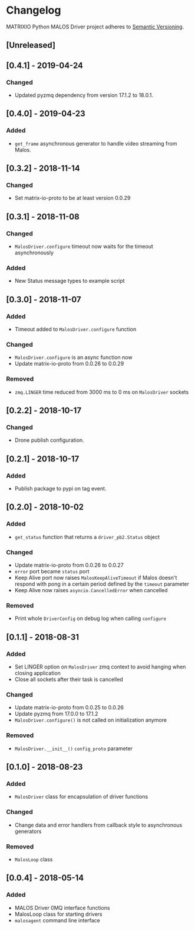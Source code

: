 # Changelog
MATRIXIO Python MALOS Driver project adheres to [Semantic Versioning](http://semver.org/spec/v2.0.0.html).

## [Unreleased]

## [0.4.1] - 2019-04-24
### Changed
- Updated pyzmq dependency from version 17.1.2 to 18.0.1.

## [0.4.0] - 2019-04-23
### Added
- `get_frame` asynchronous generator to handle
  video streaming from Malos.

## [0.3.2] - 2018-11-14
### Changed
- Set matrix-io-proto to be at least version 0.0.29

## [0.3.1] - 2018-11-08
### Changed
- `MalosDriver.configure` timeout now waits for the timeout asynchronously

### Added
- New Status message types to example script

## [0.3.0] - 2018-11-07
### Added
- Timeout added to `MalosDriver.configure` function

### Changed
- `MalosDriver.configure` is an async function now
- Update matrix-io-proto from 0.0.26 to 0.0.29

### Removed
- `zmq.LINGER` time reduced from 3000 ms to 0 ms on `MalosDriver` sockets

## [0.2.2] - 2018-10-17
### Changed
- Drone publish configuration.

## [0.2.1] - 2018-10-17
### Added
- Publish package to pypi on tag event.

## [0.2.0] - 2018-10-02

### Added
- `get_status` function that returns a `driver_pb2.Status` object

### Changed
- Update matrix-io-proto from 0.0.26 to 0.0.27
- `error` port became `status` port
- Keep Alive port now raises `MalosKeepAliveTimeout` if Malos doesn't respond with
pong in a certain period defined by the `timeout` parameter
- Keep Alive now raises `asyncio.CancelledError` when cancelled

### Removed
- Print whole `DriverConfig` on debug log when calling `configure`

## [0.1.1] - 2018-08-31

### Added
- Set LINGER option on `MalosDriver` zmq context to avoid hanging 
when closing application 
- Close all sockets after their task is cancelled

### Changed
- Update matrix-io-proto from 0.0.25 to 0.0.26
- Update pyzmq from 17.0.0 to 17.1.2
- `MalosDriver.configure()` is not called on initialization anymore

### Removed
- `MalosDriver.__init__()` `config_proto` parameter

## [0.1.0] - 2018-08-23
### Added
- `MalosDriver` class for encapsulation of driver functions

### Changed
- Change data and error handlers from callback style to asynchronous 
generators

### Removed
- `MalosLoop` class

## [0.0.4] - 2018-05-14
### Added
- MALOS Driver 0MQ interface functions
- MalosLoop class for starting drivers
- `malosagent` command line interface
